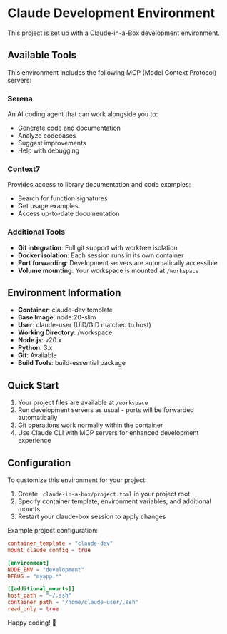 # Claude Development Environment

This project is set up with a Claude-in-a-Box development environment.

## Available Tools

This environment includes the following MCP (Model Context Protocol) servers:

### Serena
An AI coding agent that can work alongside you to:
- Generate code and documentation
- Analyze codebases 
- Suggest improvements
- Help with debugging

### Context7
Provides access to library documentation and code examples:
- Search for function signatures
- Get usage examples
- Access up-to-date documentation

### Additional Tools
- **Git integration**: Full git support with worktree isolation
- **Docker isolation**: Each session runs in its own container
- **Port forwarding**: Development servers are automatically accessible
- **Volume mounting**: Your workspace is mounted at `/workspace`

## Environment Information

- **Container**: claude-dev template
- **Base Image**: node:20-slim
- **User**: claude-user (UID/GID matched to host)
- **Working Directory**: /workspace
- **Node.js**: v20.x
- **Python**: 3.x
- **Git**: Available
- **Build Tools**: build-essential package

## Quick Start

1. Your project files are available at `/workspace`
2. Run development servers as usual - ports will be forwarded automatically
3. Git operations work normally within the container
4. Use Claude CLI with MCP servers for enhanced development experience

## Configuration

To customize this environment for your project:

1. Create `.claude-in-a-box/project.toml` in your project root
2. Specify container template, environment variables, and additional mounts
3. Restart your claude-box session to apply changes

Example project configuration:
```toml
container_template = "claude-dev"
mount_claude_config = true

[environment]
NODE_ENV = "development"
DEBUG = "myapp:*"

[[additional_mounts]]
host_path = "~/.ssh"
container_path = "/home/claude-user/.ssh"
read_only = true
```

Happy coding! 🚀